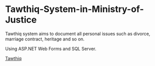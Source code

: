 # Tawthiq-System-in-Ministry-of-Justice
Tawthiq system aims to document all personal issues such as divorce, marriage contract, heritage and so on. 

Using ASP.NET Web Forms and SQL Server.

[Tawthiq](https://inhaatportal.moj.gov.sa/HomePage.aspx)
